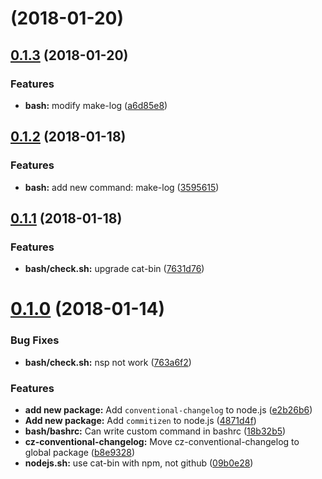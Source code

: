 <a name=""></a>
# [](https://github.com/HsuTing/setting/compare/v0.1.3...v) (2018-01-20)



<a name="0.1.3"></a>
## [0.1.3](https://github.com/HsuTing/setting/compare/v0.1.2...v0.1.3) (2018-01-20)


### Features

* **bash:** modify make-log ([a6d85e8](https://github.com/HsuTing/setting/commit/a6d85e8))



<a name="0.1.2"></a>
## [0.1.2](https://github.com/HsuTing/setting/compare/v0.1.1...v0.1.2) (2018-01-18)


### Features

* **bash:** add new command: make-log ([3595615](https://github.com/HsuTing/setting/commit/3595615))



<a name="0.1.1"></a>
## [0.1.1](https://github.com/HsuTing/setting/compare/v0.1.0...v0.1.1) (2018-01-18)


### Features

* **bash/check.sh:** upgrade cat-bin ([7631d76](https://github.com/HsuTing/setting/commit/7631d76))



<a name="0.1.0"></a>
# [0.1.0](https://github.com/HsuTing/setting/compare/4871d4f...v0.1.0) (2018-01-14)


### Bug Fixes

* **bash/check.sh:** nsp not work ([763a6f2](https://github.com/HsuTing/setting/commit/763a6f2))


### Features

* **add new package:** Add `conventional-changelog` to node.js ([e2b26b6](https://github.com/HsuTing/setting/commit/e2b26b6))
* **Add new package:** Add `commitizen` to node.js ([4871d4f](https://github.com/HsuTing/setting/commit/4871d4f))
* **bash/bashrc:** Can write custom command in bashrc ([18b32b5](https://github.com/HsuTing/setting/commit/18b32b5))
* **cz-conventional-changelog:** Move cz-conventional-changelog to global package ([b8e9328](https://github.com/HsuTing/setting/commit/b8e9328))
* **nodejs.sh:** use cat-bin with npm, not github ([09b0e28](https://github.com/HsuTing/setting/commit/09b0e28))



